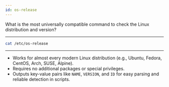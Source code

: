 ```yaml
---
id: os-release
---
```


What is the most universally compatible command to check the Linux distribution and version?

---

```sh
cat /etc/os-release
```

---

- Works for almost every modern Linux distribution (e.g., Ubuntu, Fedora, CentOS, Arch, SUSE, Alpine).
- Requires no additional packages or special privileges.
- Outputs key-value pairs like `NAME`, `VERSION`, and `ID` for easy parsing and reliable detection in scripts.
